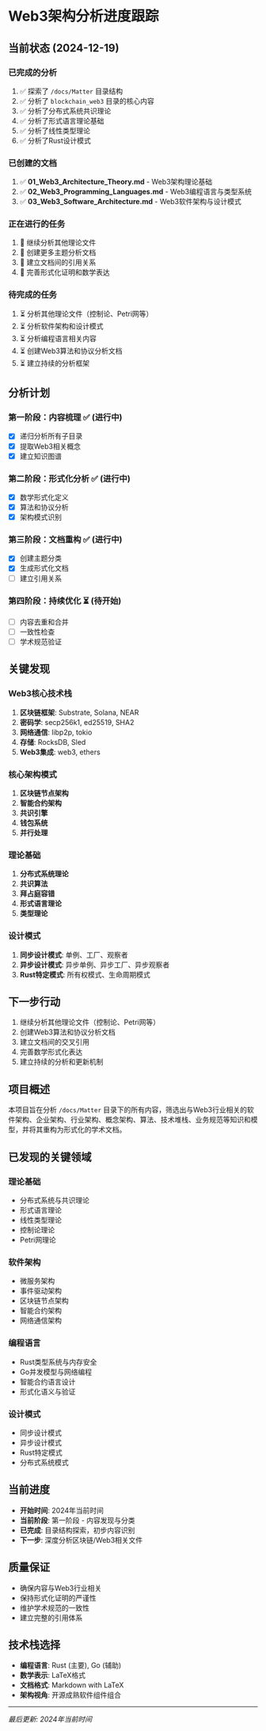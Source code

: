 # Web3架构分析进度跟踪

## 当前状态 (2024-12-19)

### 已完成的分析

1. ✅ 探索了 `/docs/Matter` 目录结构
2. ✅ 分析了 `blockchain_web3` 目录的核心内容
3. ✅ 分析了分布式系统共识理论
4. ✅ 分析了形式语言理论基础
5. ✅ 分析了线性类型理论
6. ✅ 分析了Rust设计模式

### 已创建的文档

1. ✅ **01_Web3_Architecture_Theory.md** - Web3架构理论基础
2. ✅ **02_Web3_Programming_Languages.md** - Web3编程语言与类型系统
3. ✅ **03_Web3_Software_Architecture.md** - Web3软件架构与设计模式

### 正在进行的任务

1. 🔄 继续分析其他理论文件
2. 🔄 创建更多主题分析文档
3. 🔄 建立文档间的引用关系
4. 🔄 完善形式化证明和数学表达

### 待完成的任务

1. ⏳ 分析其他理论文件（控制论、Petri网等）
2. ⏳ 分析软件架构和设计模式
3. ⏳ 分析编程语言相关内容
4. ⏳ 创建Web3算法和协议分析文档
5. ⏳ 建立持续的分析框架

## 分析计划

### 第一阶段：内容梳理 ✅ (进行中)

- [x] 递归分析所有子目录
- [x] 提取Web3相关概念
- [x] 建立知识图谱

### 第二阶段：形式化分析 ✅ (进行中)

- [x] 数学形式化定义
- [x] 算法和协议分析
- [x] 架构模式识别

### 第三阶段：文档重构 ✅ (进行中)

- [x] 创建主题分类
- [x] 生成形式化文档
- [ ] 建立引用关系

### 第四阶段：持续优化 ⏳ (待开始)

- [ ] 内容去重和合并
- [ ] 一致性检查
- [ ] 学术规范验证

## 关键发现

### Web3核心技术栈

1. **区块链框架**: Substrate, Solana, NEAR
2. **密码学**: secp256k1, ed25519, SHA2
3. **网络通信**: libp2p, tokio
4. **存储**: RocksDB, Sled
5. **Web3集成**: web3, ethers

### 核心架构模式

1. **区块链节点架构**
2. **智能合约架构**
3. **共识引擎**
4. **钱包系统**
5. **并行处理**

### 理论基础

1. **分布式系统理论**
2. **共识算法**
3. **拜占庭容错**
4. **形式语言理论**
5. **类型理论**

### 设计模式

1. **同步设计模式**: 单例、工厂、观察者
2. **异步设计模式**: 异步单例、异步工厂、异步观察者
3. **Rust特定模式**: 所有权模式、生命周期模式

## 下一步行动

1. 继续分析其他理论文件（控制论、Petri网等）
2. 创建Web3算法和协议分析文档
3. 建立文档间的交叉引用
4. 完善数学形式化表达
5. 建立持续的分析和更新机制

## 项目概述

本项目旨在分析 `/docs/Matter` 目录下的所有内容，筛选出与Web3行业相关的软件架构、企业架构、行业架构、概念架构、算法、技术堆栈、业务规范等知识和模型，并将其重构为形式化的学术文档。

## 已发现的关键领域

### 理论基础

- 分布式系统与共识理论
- 形式语言理论
- 线性类型理论
- 控制论理论
- Petri网理论

### 软件架构

- 微服务架构
- 事件驱动架构
- 区块链节点架构
- 智能合约架构
- 网络通信架构

### 编程语言

- Rust类型系统与内存安全
- Go并发模型与网络编程
- 智能合约语言设计
- 形式化语义与验证

### 设计模式

- 同步设计模式
- 异步设计模式
- Rust特定模式
- 分布式系统模式

## 当前进度

- **开始时间**: 2024年当前时间
- **当前阶段**: 第一阶段 - 内容发现与分类
- **已完成**: 目录结构探索，初步内容识别
- **下一步**: 深度分析区块链/Web3相关文件

## 质量保证

- 确保内容与Web3行业相关
- 保持形式化证明的严谨性
- 维护学术规范的一致性
- 建立完整的引用体系

## 技术栈选择

- **编程语言**: Rust (主要), Go (辅助)
- **数学表示**: LaTeX格式
- **文档格式**: Markdown with LaTeX
- **架构视角**: 开源成熟软件组件组合

---
*最后更新: 2024年当前时间*
